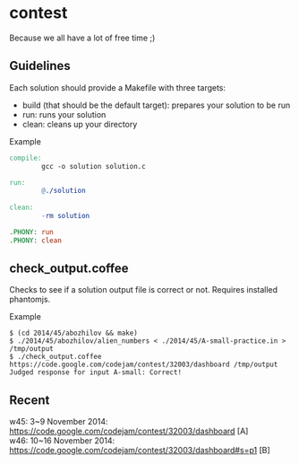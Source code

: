 # contest #

Because we all have a lot of free time ;)

## Guidelines ##

Each solution should provide a Makefile with three targets:
* build (that should be the default target): prepares your solution to be run
* run: runs your solution
* clean: cleans up your directory

Example
```makefile
compile:
        gcc -o solution solution.c

run:
        @./solution
        
clean:
        -rm solution

.PHONY: run
.PHONY: clean
```

## check_output.coffee ##

Checks to see if a solution output file is correct or not.  Requires
installed phantomjs.

Example
```shell
$ (cd 2014/45/abozhilov && make)
$ ./2014/45/abozhilov/alien_numbers < ./2014/45/A-small-practice.in > /tmp/output
$ ./check_output.coffee https://code.google.com/codejam/contest/32003/dashboard /tmp/output
Judged response for input A-small: Correct!
```

## Recent ##

w45: 3~9 November 2014: https://code.google.com/codejam/contest/32003/dashboard [A]  
w46: 10~16 November 2014: https://code.google.com/codejam/contest/32003/dashboard#s=p1 [B]

